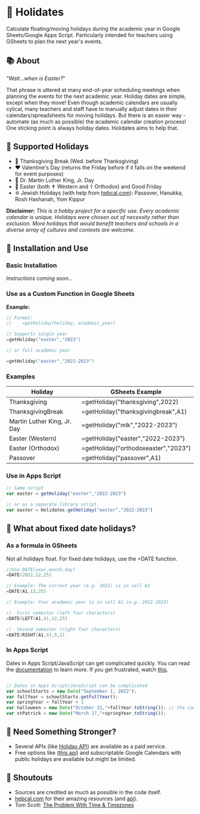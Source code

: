 # :date: Holidates
Calculate floating/moving holidays during the academic year in Google Sheets/Google Apps Script. Particularly intended for teachers using GSheets to plan the next year's events. 

## :books: About
*"Wait...when is Easter?*" 

That phrase is uttered at many end-of-year scheduling meetings when planning the events for the next academic year. Holiday dates are simple, except when they move! Even though academic calendars are usually cylical, many teachers and staff have to manually adjust dates in their calendars/spreadsheets for moving holidays. But there is an easier way - automate (as much as possible) the academic calendar creation process! One sticking point is always holiday dates. Holidates aims to help that.      

## :calendar: Supported Holidays
- :turkey: Thanksgiving Break (Wed. before Thanksgiving)
- :heart: Valentine's Day (returns the Friday before if it falls on the weekend for event purposes)
- :busts_in_silhouette: Dr. Martin Luther King, Jr. Day
- :rabbit2: Easter (both :latin_cross: Western and :orthodox_cross: Orthodox) and Good Friday
- :star_of_david: Jewish Holidays (with help from [hebcal.com](https://www.hebcal.com/home/developer-apis)): Passover, Hanukka, Rosh Hashanah, Yom Kippur

**Disclaimer:** *This is a hobby project for a specific use. Every academic calendar is unique. Holidays were chosen out of necessity rather than exclusion. More holidays that would benefit teachers and schools in a diverse array of cultures and contexts are welcome.*

## :tada: Installation and Use

### Basic Installation
*Instructions coming soon...*

### Use as a Custom Function in Google Sheets



**Example:**
```swift
// Format:
//    =getHoliday(holiday, academic_year)

// Supports single year
=getHoliday("easter","2023")

// or full academic year 

=getHoliday("easter","2022-2023") 
```
### Examples
| Holiday                     | GSheets Example                           |
|-----------------------------|-------------------------------------------|
| Thanksgiving                | =getHoliday("thanksgiving",2022)          |
| ThanksgivingBreak           | =getHoliday("thanksgivingbreak",A1)       |
| Martin Luther King, Jr. Day | =getHoliday("mlk","2022-2023")            |
| Easter (Western)            | =getHoliday("easter","2022-2023")         |
| Easter (Orthodox)           | =getHoliday("orthodoxeaster","2023")      |
| Passover                    | =getHoliday("passover",A1)                |

### Use in Apps Script
```javascript
// Same script
var easter = getHoliday("easter","2022-2023")

// or as a separate library script
var easter = Holidates.getHoliday("easter","2022-2023")
```
## :pushpin: What about fixed date holidays? 
### As a formula in GSheets
Not all holidays float. For fixed date holidays, use the =DATE function. 
```swift
//Use DATE(year,month,day)
=DATE(2022,12,25)

// Example: The current year (e.g. 2022) is in cell A1
=DATE(A1,12,25)

// Example: Your academic year is in cell A1 (e.g. 2022-2023)

//  First semester (left four characters)
=DATE(LEFT(A1,4),12,25)

//  Second semester (right four characters)
=DATE(RIGHT(A1,4),5,1)
```

### In Apps Script
Dates in Apps Script/JavaScript can get complicated quickly. You can read the [documentation](https://developers.google.com/google-ads/scripts/docs/features/dates) to learn more. If you get frustrated, watch [this](https://www.youtube.com/watch?v=-5wpm-gesOY).
```javascript

// Dates in Apps Script/JavaScript can be complicated
var schoolStarts = new Date("September 1, 2022");
var fallYear = schoolStarts.getFullYear(); 
var springYear = fallYear + 1
var halloween = new Date("October 31,"+fallYear.toString()); // the comma is important!
var stPatrick = new Date("March 17,"+springYear.toString());
```

## :muscle: Need Something Stronger?
- Several APIs (like [Holiday API](https://holidayapi.com/)) are available as a paid service. 
- Free options like ([this api](https://date.nager.at/Api)) and subscriptable Google Calendars with public holidays are available but might be limited.

## :mega: Shoutouts
- Sources are credited as much as possible in the code itself.
- [hebcal.com](https://hebcal.com) for their amazing resources (and [api](https://www.hebcal.com/home/developer-apis)).
- Tom Scott: [The Problem With Time & Timezones](https://www.youtube.com/watch?v=-5wpm-gesOY)
